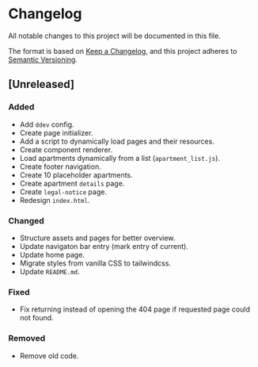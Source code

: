 # Changelog
All notable changes to this project will be documented in this file.

The format is based on [Keep a Changelog](https://keepachangelog.com/en/1.0.0/),
and this project adheres to [Semantic Versioning](https://semver.org/spec/v2.0.0.html).

## [Unreleased]
### Added
* Add `ddev` config.
* Create page initializer.
* Add a script to dynamically load pages and their resources.
* Create component renderer.
* Load apartments dynamically from a list (`apartment_list.js`).
* Create footer navigation.
* Create 10 placeholder apartments.
* Create apartment `details` page.
* Create `legal-notice` page.
* Redesign `index.html`.

### Changed
* Structure assets and pages for better overview.
* Update navigaton bar entry (mark entry of current).
* Update home page.
* Migrate styles from vanilla CSS to tailwindcss.
* Update `README.md`.

### Fixed
* Fix returning instead of opening the 404 page if requested page could not found.

### Removed
* Remove old code.

<!-- [Unreleased]: https://github.com/NoelClick/wp-bnb/compare/v0.1.0...HEAD -->
<!-- [0.1.0]: https://github.com/NoelClick/wp-bnb/releases/tag/v0.1.0 -->

